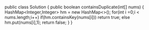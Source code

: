 public class Solution {
    public boolean containsDuplicate(int[] nums) {
        HashMap<Integer,Integer> hm = new HashMap<>();
        for(int i =0;i < nums.length;i++)
            if(hm.containsKey(nums[i]))
                return true;
            else
                hm.put(nums[i],1);
        return false;
    }
}
